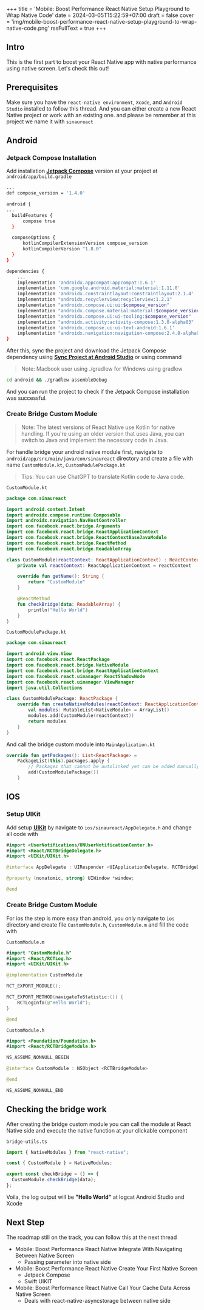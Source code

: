 +++
title = 'Mobile: Boost Performance React Native Setup Playground to Wrap Native Code'
date = 2024-03-05T15:22:59+07:00
draft = false
cover = 'img/mobile-boost-performance-react-native-setup-playground-to-wrap-native-code.png'
rssFullText = true
+++

## Intro

This is the first part to boost your React Native app with native performance using native screen. Let's check this out!

## Prerequisites

Make sure you have the `react-native environment`, `Xcode`, and `Android Studio` installed to follow this thread. And you can either create a new React Native project or work with an existing one. and please be remember at this project we name it with `sinaureact`

## Android

### Jetpack Compose Installation

Add installation [**Jetpack Compose**](https://developer.android.com/jetpack/compose) version at your project at `android/app/build.gradle`

```bash
...
def compose_version = '1.4.0'
```

```bash
android {
...
  buildFeatures {
      compose true
  }

  composeOptions {
      kotlinCompilerExtensionVersion compose_version
      kotlinCompilerVersion "1.8.0"
  }
}
```

```bash
dependencies {
    ...
    implementation 'androidx.appcompat:appcompat:1.6.1'
    implementation 'com.google.android.material:material:1.11.0'
    implementation 'androidx.constraintlayout:constraintlayout:2.1.4'
    implementation "androidx.recyclerview:recyclerview:1.2.1"
    implementation "androidx.compose.ui:ui:$compose_version"
    implementation "androidx.compose.material:material:$compose_version"
    implementation "androidx.compose.ui:ui-tooling:$compose_version"
    implementation "androidx.activity:activity-compose:1.3.0-alpha03"
    implementation 'androidx.compose.ui:ui-text-android:1.6.1'
    implementation "androidx.navigation:navigation-compose:2.4.0-alpha01"
}
```

After this, sync the project and download the Jetpack Compose dependency using [**Sync Project at Android Studio**](https://www.youtube.com/watch?app=desktop&v=97OHx3JXzuI) or using command

> Note: Macbook user using ./gradlew for Windows using gradlew

```bash
cd android && ./gradlew assembleDebug
```

And you can run the project to check if the Jetpack Compose installation was successful.

#####

### Create Bridge Custom Module

> Note: The latest versions of React Native use Kotlin for native handling. If you're using an older version that uses Java, you can switch to Java and implement the necessary code in Java.

For handle bridge your android native module first, navigate to `android/app/src/main/java/com/sinaureact` directory and create a file with name `CustomModule.kt`, `CustomModulePackage.kt`

> Tips: You can use ChatGPT to translate Kotlin code to Java code.

`CustomModule.kt`

```kotlin
package com.sinaureact

import android.content.Intent
import androidx.compose.runtime.Composable
import androidx.navigation.NavHostController
import com.facebook.react.bridge.Arguments
import com.facebook.react.bridge.ReactApplicationContext
import com.facebook.react.bridge.ReactContextBaseJavaModule
import com.facebook.react.bridge.ReactMethod
import com.facebook.react.bridge.ReadableArray

class CustomModule(reactContext: ReactApplicationContext) : ReactContextBaseJavaModule(reactContext) {
    private val reactContext: ReactApplicationContext = reactContext

    override fun getName(): String {
        return "CustomModule"
    }

    @ReactMethod
    fun checkBridge(data: ReadableArray) {
        println("Hello World")
    }
}
```

`CustomModulePackage.kt`

```kotlin
package com.sinaureact

import android.view.View
import com.facebook.react.ReactPackage
import com.facebook.react.bridge.NativeModule
import com.facebook.react.bridge.ReactApplicationContext
import com.facebook.react.uimanager.ReactShadowNode
import com.facebook.react.uimanager.ViewManager
import java.util.Collections

class CustomModulePackage: ReactPackage {
    override fun createNativeModules(reactContext: ReactApplicationContext): MutableList<NativeModule> {
        val modules: MutableList<NativeModule> = ArrayList()
        modules.add(CustomModule(reactContext))
        return modules
    }
}
```

And call the bridge custom module into `MainApplication.kt`

```kotlin
override fun getPackages(): List<ReactPackage> =
    PackageList(this).packages.apply {
        // Packages that cannot be autolinked yet can be added manually here
        add(CustomModulePackage())
    }
```

#####

## IOS

### Setup UIKit

Add setup [**UIKit**](https://developer.apple.com/documentation/uikit) by navigate to `ios/sinaureact/AppDelegate.h` and change all code with

```swift
#import <UserNotifications/UNUserNotificationCenter.h>
#import <React/RCTBridgeDelegate.h>
#import <UIKit/UIKit.h>

@interface AppDelegate : UIResponder <UIApplicationDelegate, RCTBridgeDelegate, UNUserNotificationCenterDelegate>

@property (nonatomic, strong) UIWindow *window;

@end
```

#####

### Create Bridge Custom Module

For ios the step is more easy than android, you only navigate to `ios` directory and create file `CustomModule.h`, `CustomModule.m` and fill the code with

`CustomModule.m`

```swift
#import "CustomModule.h"
#import <React/RCTLog.h>
#import <UIKit/UIKit.h>

@implementation CustomModule

RCT_EXPORT_MODULE();

RCT_EXPORT_METHOD(navigateToStatistic:()) {
    RCTLogInfo(@"Hello World");
}

@end
```

`CustomModule.h`

```swift
#import <Foundation/Foundation.h>
#import <React/RCTBridgeModule.h>

NS_ASSUME_NONNULL_BEGIN

@interface CustomModule : NSObject <RCTBridgeModule>

@end

NS_ASSUME_NONNULL_END
```

#####

## Checking the bridge work

After creating the bridge custom module you can call the module at React Native side and execute the native function at your clickable component

`bridge-utils.ts`

```typescript
import { NativeModules } from "react-native";

const { CustomModule } = NativeModules;

export const checkBridge = () => {
  CustomModule.checkBridge(data);
};
```

Voila, the log output will be **"Hello World"** at logcat Android Studio and Xcode

#####

## Next Step

The roadmap still on the track, you can follow this at the next thread

- Mobile: Boost Performance React Native Integrate With Navigating Between Native Screen
  - Passing parameter into native side
- Mobile: Boost Performance React Native Create Your First Native Screen
  - Jetpack Compose
  - Swift UIKIT
- Mobile: Boost Performance React Native Call Your Cache Data Across Native Screen
  - Deals with react-native-asyncstorage between native side
